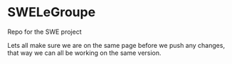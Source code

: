 # SWELeGroupe
Repo for the SWE project

Lets all make sure we are on the same page before we push any changes, that way we can all be working on the same version.
